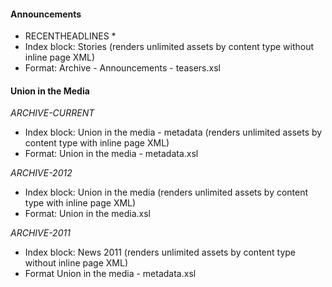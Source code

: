 #### Announcements

* RECENTHEADLINES *
* Index block: Stories (renders unlimited assets by content type without inline page XML)
* Format: Archive - Announcements - teasers.xsl

#### Union in the Media

*ARCHIVE-CURRENT*
* Index block: Union in the media - metadata (renders unlimited assets by content type with inline page XML)
* Format: Union in the media - metadata.xsl

*ARCHIVE-2012*
* Index block: Union in the media (renders unlimited assets by content type with inline page XML)
* Format: Union in the media.xsl

*ARCHIVE-2011*
* Index block: News 2011 (renders unlimited assets by content type without inline page XML)
* Format Union in the media - metadata.xsl